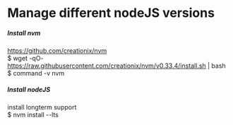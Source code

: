 # Manage different nodeJS versions
##### Install nvm
https://github.com/creationix/nvm<br>
$ wget -qO- https://raw.githubusercontent.com/creationix/nvm/v0.33.4/install.sh | bash <br>
$ command -v nvm

##### Install nodeJS
install longterm support<br>
$ nvm install --lts
